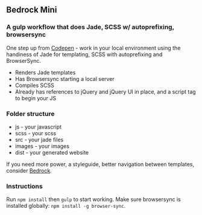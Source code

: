## Bedrock Mini

### A gulp workflow that does Jade, SCSS w/ autoprefixing, browsersync

One step up from <a href="http://codepen.io">Codepen</a> - work in your local environment using the handiness of Jade for templating, SCSS with autoprefixing and BrowserSync.

* Renders Jade templates
* Has Browsersync starting a local server
* Compiles SCSS
* Already has references to jQuery and jQuery UI in place, and a script tag to begin your JS

### Folder structure

- js - your javascript
- scss - your scss
- src - your jade files
- images - your images
- dist - your generated website

If you need more power, a styleguide, better navigation between templates, consider <a href="http://bedrock.mono.company/">Bedrock</a>.

### Instructions

Run `npm install` then `gulp` to start working. Make sure browsersync is installed globally: `npm install -g browser-sync`.